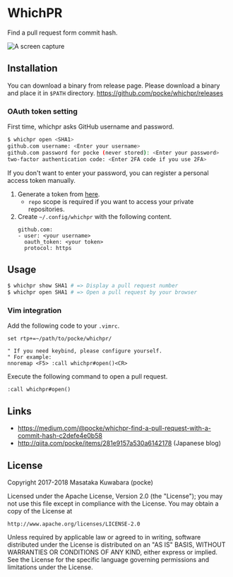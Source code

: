 # WhichPR

Find a pull request form commit hash.

![A screen capture](https://user-images.githubusercontent.com/4361134/34467899-87456686-ef40-11e7-8a7a-6cb52a8324e0.gif)

## Installation

You can download a binary from release page. Please download a binary and place it in `$PATH` directory.
https://github.com/pocke/whichpr/releases

### OAuth token setting

First time, whichpr asks GitHub username and password.

```bash
$ whichpr open <SHA1>
github.com username: <Enter your username>
github.com password for pocke (never stored): <Enter your password>
two-factor authentication code: <Enter 2FA code if you use 2FA>
```

If you don't want to enter your password, you can register a personal access token manually.

1. Generate a token from [here](https://github.com/settings/tokens/new).
    - `repo` scope is required if you want to access your private repositories.
1. Create `~/.config/whichpr` with the following content.
    ```
    github.com:
    - user: <your username>
      oauth_token: <your token>
      protocol: https
    ```

## Usage

```bash
$ whichpr show SHA1 # => Display a pull request number
$ whichpr open SHA1 # => Open a pull request by your browser
```

### Vim integration

Add the following code to your `.vimrc`.

```vim
set rtp+=~/path/to/pocke/whichpr/

" If you need keybind, please configure yourself.
" For example:
nnoremap <F5> :call whichpr#open()<CR>
```

Execute the following command to open a pull request.

```vim
:call whichpr#open()
```

## Links

- https://medium.com/@pocke/whichpr-find-a-pull-request-with-a-commit-hash-c2defe4e0b58
- http://qiita.com/pocke/items/281e9157a530a6142178 (Japanese blog)



## License

Copyright 2017-2018 Masataka Kuwabara (pocke)

Licensed under the Apache License, Version 2.0 (the "License");
you may not use this file except in compliance with the License.
You may obtain a copy of the License at

    http://www.apache.org/licenses/LICENSE-2.0

Unless required by applicable law or agreed to in writing, software
distributed under the License is distributed on an "AS IS" BASIS,
WITHOUT WARRANTIES OR CONDITIONS OF ANY KIND, either express or implied.
See the License for the specific language governing permissions and
limitations under the License.
